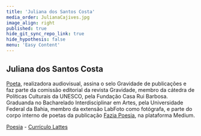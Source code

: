 ```yaml
---
title: 'Juliana dos Santos Costa'
media_order: JulianaCajives.jpg
image_align: right
published: true
hide_git_sync_repo_link: true
hide_hypothesis: false
menu: 'Easy Content'
---
```


## Juliana dos Santos Costa

[Poeta](https://medium.com/@cajives), realizadora audiovisual, assina o selo Gravidade de publicações e faz parte da comissão editorial da revista Gravidade, membro da cátedra de Políticas Culturais da UNESCO, pela Fundação Casa Rui Barbosa. Graduanda no Bacharelado Interdisciplinar em Artes, pela Universidade Federal da Bahia, membro da extensão LabFoto como fotógrafa, e parte do corpo interno de poetas da publicação [Fazia Poesia](https://faziapoesia.com.br/), na plataforma Medium.

[Poesia](https://medium.com/@cajives?classes=btn,btn-primary,btn-lg&target=_blank) - [Currículo Lattes](http://lattes.cnpq.br/5287235873926351?classes=btn,btn-primary,btn-lg)